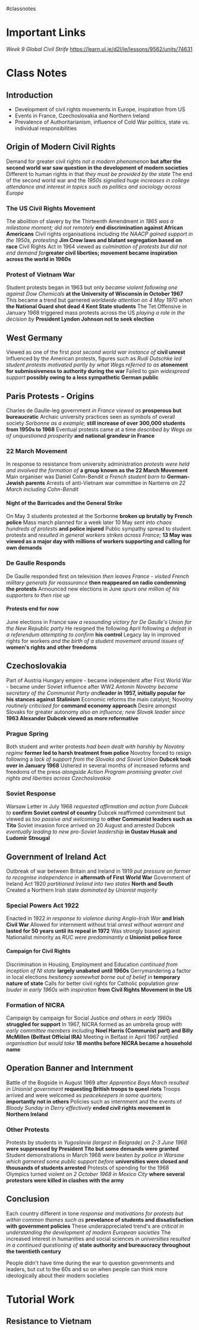 #classnotes 
# Important Links

*Week 9 Global Civil Strife*
https://learn.ul.ie/d2l/le/lessons/9562/units/74631
# Class Notes

## Introduction

- Development of civil rights movements in Europe, inspiration from US
- Events in France, Czechoslovakia and Northern Ireland
- Prevalence of Authoritarianism, influence of Cold War politics, state vs. individual responsibilities

## Origin of Modern Civil Rights

Demand for greater civil rights *not a modern phenomenon* **but after the second world war saw question in the development of modern societies**
Different to human rights in that *they must be provided by the state*
The end of the second world war and the *1950s signalled huge increases in college attendance and interest in topics such as politics and sociology across Europe*

### The US Civil Rights Movement

The abolition of slavery by the Thirteenth Amendment in *1865 was a milestone moment; did not remotely* **end discrimination against African Americans**
Civil rights organisations including *the NAACP gained support in the 1950s, protesting* **Jim Crow laws and blatant segregation based on race** 
Civil Rights Act in 1964 viewed as *culmination of protests but did not end demand for***greater civil liberties; movement became inspiration across the world in 1960s**

### Protest of Vietnam War

Student protests began in 1963 but only *became violent following one against Dow Chemicals* **at the University of Wisconsin in October 1967**
This became a trend but garnered *worldwide attention on 4 May 1970 when* **the National Guard shot dead 4 Kent State students**
The Tet Offensive in January 1968 triggered mass protests across the US *playing a role in the decision by* **President Lyndon Johnson not to seek election**

## West Germany

Viewed as one of the first *post second world war instance of*  **civil unrest**
Influenced by the American protests, figures such as *Rudi Dutschke led student protests motivated partly by what Wegs referred to as* **atonement for submissiveness to authority during the war**
Failed to gain *widespread support* **possibly owing to a less sympathetic German public**

## Paris Protests - Origins

Charles de Gaulle-leg government *in France viewed as* **prosperous but bureaucratic**
Archaic university practices seen as symbols of overall society *Sorbonne as a example;* **still increase of over 300,000 students from 1950s to 1968**
Eventual protests came at a time *described by Wegs as of unquestioned prosperity* **and national grandeur in France**

### 22 March Movement

In response to resistance from university administration *protests were held and involved the formation of* **a group known as the 22 March Movement**
Main organiser was Daniel Cohn-Bendit *a French student born to* **German-Jewish parents**
Arrests of anti-Vietnam war committee in Nanterre *on 22 March including Cohn-Bendit*

#### Night of the Barricades and the General Strike

On May 3 students protested at the Sorbonne **broken up brutally by French police**
Mass march planned for a week later 10 May *sent into chaos hundreds of protests* **and police injured**
Public sympathy spread to student protests and *resulted in general workers strikes across France;* **13 May was viewed as a major day with millions of workers supporting and calling for own demands**

### De Gaulle Responds

De Gaulle responded first on television *then leaves France - visited French military generals for reassurance* **then reappeared on radio condemning the protests**
Announced new elections in June *spurs one million of his supporters to then rise up*

#### Protests end for now

June elections in France saw *a resounding victory for De Gaulle's Union for the New Republic party*
He resigned the following April following *a defeat in a referendum attempting to confirm* **his control**
Legacy lay in improved rights for workers *and the birth of a student movement around issues of* **women's rights and other freedoms**

## Czechoslovakia

Part of Austria Hungary empire - became independent after First World War - became under Soviet influence after WW2 *Antonin Novotny became secretary of the Communist Party and***leader in 1957, initially popular for his stances against Stalinism**
Economic reforms the main catalyst; Novotny *routinely criticised for* **command economy approach**
Desire amongst Slovaks for greater autonomy *also an influence; new Slovak leader since* **1963 Alexander Dubcek viewed as more reformative**

### Prague Spring

Both student and writer protests *had been dealt with harshly by Novotny regime* **former led to harsh treatment from police**
Novotny forced to resign following a *lack of support from the Slovaks and Soviet Union* **Dubcek took over in January 1968**
Ushered in several months of increased reforms and freedoms of the press *alongside Action Program promising greater civil rights and liberties across Czechoslovakia*


### Soviet Response

Warsaw Letter in July 1968 *requested affirmation and action from Dubcek to* **confirm Soviet control of country**
Dubcek reaffirmed commitment but viewed as *too passive and welcoming to* **other Communist leaders such as Tito**
Soviet invasion force arrived on 20 August and arrested Dubcek *eventually leading to new pro-Soviet leadership* **in Gustav Husak and Ludomir Strougal**

## Government of Ireland Act

Outbreak of war between Britain and Ireland in 1919 *put pressure on former to recognise independence in* **aftermath of First World War**
Government of Ireland Act 1920 *partitioned Ireland into two states* **North and South**
Created a Northern Irish state *dominated by Unionist majority*

### Special Powers Act 1922

Enacted in 1922 *in response to violence during Anglo-Irish War* **and Irish Civil War**
Allowed for internment without trial *arrest without warrant and* **lasted for 50 years until its repeal in 1972**
Was strongly biased against Nationalist minority as *RUC were predominantly a* **Unionist police force**

#### Campaign for Civil Rights

Discrimination in Housing, Employment and Education *continued from inception of NI state* **largely unabated until 1960s**
Gerrymandering a factor in local elections *hesitancy somewhat borne out of belief in* **temporary nature of state**
Calls for better civil rights for Catholic population *grew louder in early 1960s with inspiration* **from Civil Rights Movement in the US**

### Formation of NICRA

Campaign by campaign for Social Justice *and others in early 1960s* **struggled for support**
In 1967, NICRA formed as an umbrella group *with early committee members including* **Noel Harris (Communist part) and Billy McMillen (Belfast Official IRA)**
Meeting in Belfast in April 1967 *ratified organisation but would take* **18 months before NICRA became a household name**

## Operation Banner and Internment

Battle of the Bogside in August 1969 after *Apprentice Boys March resulted in Unionist government* **requesting British troops to queel riots**
Troops arrived and were welcomed as *peacekeepers in some quarters;* **importantly not in others**
Policies such as internment and the events of *Bloody Sunday in Derry effectively* **ended civil rights movement in Northern Ireland** 

### Other Protests

Protests by students in *Yugoslavia (largest in Belgrade) on 2-3 June 1968* **were suppressed by President Tito but some demands were granted**
Student demonstrations in March 1968 were beaten *by police in Warsaw which garnered some public support before* **universities were closed and thousands of students arrested**
Protests of spending for the 1968 Olympics turned violent on *2 October 1968 in Mexico City* **where several protestors were killed in clashes with the army**

## Conclusion

Each country different in tone *response and motivations for protests but within common themes such as* **prevelance of students and dissatisfaction with government policies**
These underappreciated trend's are *critical in understanding the development of modern European societies*
The increased interest in humanities and social sciences *in universities resulted in a continued questioning of* **state authority and bureaucracy throughout the twentieth century**

People didn't have time during the war to question governments and leaders, but cut to the 60s and so on when people can think more ideologically about their modern societies

# Tutorial Work

## Resistance to Vietnam

